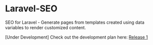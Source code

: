 Laravel-SEO 
======

SEO for Laravel - Generate pages from templates created using data variables to render customized content.

[Under Development] Check out the development plan here: [Release 1](https://github.com/craftisan/laravel-seo/projects/2)
